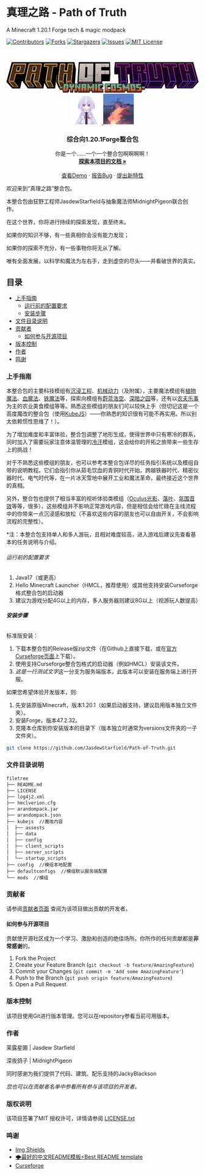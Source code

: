 

# 真理之路 - Path of Truth

A Minecraft 1.20.1 Forge tech & magic modpack

<!-- PROJECT SHIELDS -->

[![Contributors][contributors-shield]][contributors-url]
[![Forks][forks-shield]][forks-url]
[![Stargazers][stars-shield]][stars-url]
[![Issues][issues-shield]][issues-url]
[![MIT License][license-shield]][license-url]

<!-- PROJECT LOGO -->
<br />

<p align="center">
  
  <a href="https://www.curseforge.com/minecraft/modpacks/path-of-truth">
    <img src="https://github.com/JasdewStarfield/Path-of-Truth/blob/master/config/fancymenu/assets/logo_new.png" alt="Logo" width="560" height="80">
  </a>
  <br />
  <a href="https://github.com/JasdewStarfield">
    <img src="kubejs/assets/kubejs/textures/item/buran.png" alt="Logo" width="80" height="80">
  </a>
  <a href="https://github.com/MidnightPigeon">
    <img src="kubejs/assets/kubejs/textures/item/midnight.png" alt="Logo" width="80" height="80">
  </a>

  <h3 align="center">综合向1.20.1Forge整合包</h3>
  <p align="center">
    你是一个……一个一个整合包啊啊啊啊！
    <br />
    <a href="https://github.com/JasdewStarfield/Path-of-Truth"><strong>探索本项目的文档 »</strong></a>
    <br />
    <br />
    <a href="https://www.curseforge.com/minecraft/modpacks/path-of-truth">查看Demo</a>
    ·
    <a href="https://github.com/JasdewStarfield/Path-of-Truth/issues">报告Bug</a>
    ·
    <a href="https://github.com/JasdewStarfield/Path-of-Truth/issues">提出新特性</a>
  </p>

</p>


欢迎来到“真理之路”整合包。


本整合包由狂野工程师JasdewStarfield与抽象魔法师MidnightPigeon联合创作。


在这个世界，你将进行持续的探索发现，直至终末。


如果你的知识不够，有一些真相你会没有能力发现；


如果你的探索不充分，有一些事物你将无从了解。


唯有全面发展，以科学和魔法为左右手，走到虚空的尽头——并看破世界的真实。
 
## 目录

- [上手指南](#上手指南)
  - [运行前的配置要求](#运行前的配置要求)
  - [安装步骤](#安装步骤)
- [文件目录说明](#文件目录说明)
- [贡献者](#贡献者)
  - [如何参与开源项目](#如何参与开源项目)
- [版本控制](#版本控制)
- [作者](#作者)
- [鸣谢](#鸣谢)

### 上手指南

本整合包的主要科技模组有[沉浸工程](https://www.curseforge.com/minecraft/mc-mods/immersive-engineering)、[机械动力](https://www.curseforge.com/minecraft/mc-mods/create)（及附属），主要魔法模组有[植物魔法](https://www.curseforge.com/minecraft/mc-mods/botania)、[血魔法](https://www.curseforge.com/minecraft/mc-mods/blood-magic)、[铁魔法](https://www.curseforge.com/minecraft/mc-mods/irons-spells-n-spellbooks)等，探索向模组有[蔚蓝浩空](https://www.curseforge.com/minecraft/mc-mods/blue-skies)、[深暗之园](https://www.curseforge.com/minecraft/mc-mods/the-undergarden)等，还有以[农夫乐事](https://www.curseforge.com/minecraft/mc-mods/farmers-delight)为主的农业美食模组等等。熟悉这些模组的朋友们可以较快上手（但切记这是一个高度魔改的整合包（使用[KubeJS](https://www.curseforge.com/minecraft/mc-mods/kubejs)）——你熟悉的知识很有可能不再实用。所以别太依赖惯性思维了！）。


为了增加难度和丰富体验，整合包调整了地形生成，使得世界中只有寒冷的群系，同时加入了需要玩家注意体温管理的[冷汗](https://www.curseforge.com/minecraft/mc-mods/cold-sweat)模组，这会给你的开拓之旅带来一些生存上的挑战！


对于不熟悉这些模组的朋友，也可以参考本整合包详尽的任务指引系统以及模组自带的说明教程。它们会指引你从茹毛饮血的青铜时代开始，跨越铁器时代、精密仪器时代、电气时代等，在一片冰天雪地中展开工业和魔法革命，最终接近这个世界的真相。


另外，整合包也提供了相当丰富的视听体验类模组（[Oculus光影](https://www.curseforge.com/minecraft/mc-mods/oculus)、[落叶](https://www.curseforge.com/minecraft/mc-mods/falling-leaves-forge)、[氛围音效](https://www.curseforge.com/minecraft/mc-mods/ambientsounds)等等，很多），这些模组并不影响正常游戏内容，但是相信会给忙碌在主线流程中的你带来一点沉浸感和放松（不喜欢这些内容的朋友也可以自由开关，不会影响流程的完整性）。


*注：本整合包支持单人和多人游玩，且相对难度较高，进入游戏后建议先查看基本的任务说明与介绍。

###### 运行前的配置要求

1. Java17（或更高）
2. Hello Minecraft Launcher（HMCL，推荐使用）或其他支持安装Curseforge格式整合包的启动器
3. 建议为游戏分配4G以上的内存，多人服务器则建议8G以上（视游玩人数提高）

###### **安装步骤**
标准版安装：


1. 下载本整合包的Release版zip文件（在Github上直接下载，或在[官方Curseforge页面](https://www.curseforge.com/minecraft/modpacks/path-of-truth)上下载）。
2. 使用支持Curseforge整合包格式的启动器（例如HMCL）安装该文件。
3. *这是一行测试文字*这一分支为服务端版本，此版本可以安装在服务端上进行开服。


如果您希望体验开发版本，则:


1. 先安装原版Minecraft，版本1.20.1（如果启动器支持，建议启用版本独立文件夹）。
2. 安装Forge，版本47.2.32。
3. 克隆本仓库到你安装版本的目录下（版本独立时通常为versions文件夹的一子文件夹）。


```sh
git clone https://github.com/JasdewStarfield/Path-of-Truth.git
```

### 文件目录说明

```
filetree 
├── README.md
├── LICENSE
├── log4j2.xml
├── hmclverion.cfg
├── arandompack.jar
├── arandompack.json
├── kubejs  //魔改内容
│  ├── assests
│  ├── data
│  ├── config
│  ├── client_scripts
│  ├── server_scripts
│  └── startup_scripts
├── config  //模组本地配置
├── defaultconfigs  //模组默认服务端配置
└── mods  //模组

```

### 贡献者

请参阅[贡献者页面](https://github.com/JasdewStarfield/Path-of-Truth/graphs/contributors) 查阅为该项目做出贡献的开发者。

#### 如何参与开源项目

贡献使开源社区成为一个学习、激励和创造的绝佳场所。你所作的任何贡献都是**非常感谢**的。


1. Fork the Project
2. Create your Feature Branch (`git checkout -b feature/AmazingFeature`)
3. Commit your Changes (`git commit -m 'Add some AmazingFeature'`)
4. Push to the Branch (`git push origin feature/AmazingFeature`)
5. Open a Pull Request



### 版本控制

该项目使用Git进行版本管理。您可以在repository参看当前可用版本。

### 作者

茉露星圃 | Jasdew Starfield

深夜鸽子 | MidnightPigeon

同时感谢为我们提供了代码、建筑、配乐支持的JackyBlackson

 *您也可以在贡献者名单中参看所有参与该项目的开发者。*

### 版权说明

该项目签署了MIT 授权许可，详情请参阅 [LICENSE.txt](https://github.com/JasdewStarfield/Path-of-Truth/blob/master/LICENSE.txt)

### 鸣谢


- [Img Shields](https://shields.io)
- [🌩最好的中文README模板⚡️Best README template](https://github.com/shaojintian/Best_README_template)
- [Curseforge](https://www.curseforge.com)

<!-- links -->
[your-project-path]:JasdewStarfield/Path-of-Truth
[contributors-shield]: https://img.shields.io/github/contributors/JasdewStarfield/Path-of-Truth.svg?style=flat-square
[contributors-url]: https://github.com/JasdewStarfield/Path-of-Truth/graphs/contributors
[forks-shield]: https://img.shields.io/github/forks/JasdewStarfield/Path-of-Truth.svg?style=flat-square
[forks-url]: https://github.com/JasdewStarfield/Path-of-Truth/network/members
[stars-shield]: https://img.shields.io/github/stars/JasdewStarfield/Path-of-Truth.svg?style=flat-square
[stars-url]: https://github.com/JasdewStarfield/Path-of-Truth/stargazers
[issues-shield]: https://img.shields.io/github/issues/JasdewStarfield/Path-of-Truth.svg?style=flat-square
[issues-url]: https://img.shields.io/github/issues/JasdewStarfield/Path-of-Truth.svg
[license-shield]: https://img.shields.io/github/license/JasdewStarfield/Path-of-Truth.svg?style=flat-square
[license-url]: https://github.com/JasdewStarfield/Path-of-Truth/blob/master/LICENSE.txt




